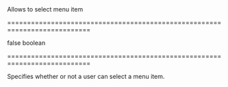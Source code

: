 <!--**
/*-------------------------------------------
    Auto-generated file. Do not modify.
-------------------------------------------

**-->
<!--d-->Allows to select menu item<!--/d-->
===========================================================================
<!--default-->false<!--/default-->
<!--type-->boolean<!--/type-->
===========================================================================

<!--shortDescription-->
Specifies whether or not a user can select a menu item.
<!--/shortDescription-->

<!--fullDescription-->

<!--/fullDescription-->
